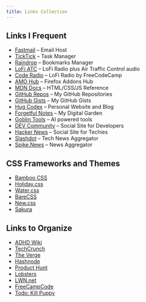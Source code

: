 ```yaml
---
title: Links Collection
---
```


## Links I Frequent

- [Fastmail](https://app.fastmail.com/mail/) – Email Host
- [TickTick](https://ticktick.com/webapp) – Task Manager
- [Raindrop](https://app.raindrop.io/) – Bookmarks Manager
- [LoFi ATC](https://www.lofiatc.com/?icao=KMSP) – LoFi Radio plus Air Traffic Control audio
- [Code Radio](https://coderadio.freecodecamp.org/) – LoFi Radio by FreeCodeCamp
- [AMO Hub](https://addons.mozilla.org/en-US/developers/addons) – Firefox Addons Hub
- [MDN Docs](https://developer.mozilla.org/en-US/) – HTML/CSS/JS Reference
- [GitHub Repos](https://github.com/datastring?tab=repositories)  – My GitHub Repositories
- [GitHub Gists](https://gist.github.com/datastring) – My GitHub Gists
- [Hug Codex](https://miguelpimentel.do/) – Personal Website and Blog
- [Forgetful Notes](https://forgetful.dev/) – My Digital Garden
- [Goblin Tools](https://goblin.tools/) – AI powered tools
- [DEV Community](https://dev.to/) – Social Site for Developers
- [Hacker News](https://news.ycombinator.com/) – Social Site for Techies
- [Slashdot](https://slashdot.org/) – Tech News Aggregator
- [Spike.News](https://spike.news/) – News Aggregator

## CSS Frameworks and Themes

- [Bamboo CSS](https://github.com/rilwis/bamboo)
- [Holiday.css](https://github.com/EvgenyOrekhov/holiday.css)
- [Water.css](https://github.com/kognise/water.css)
- [BareCSS](https://github.com/ericclemmons/bare-css)
- [New.css](https://github.com/xz/new.css)
- [Sakura](https://github.com/oxalorg/sakura)

## Links to Organize

- [ADHD Wiki](https://romankogan.net/adhd/)
- [TechCrunch](https://techcrunch.com/)
- [The Verge](https://www.theverge.com/)
- [Hashnode](https://hashnode.com/)
- [Product Hunt](https://www.producthunt.com/)
- [Lobsters](https://lobste.rs/)
- [LWN.net](https://lwn.net/)
- [FreeCampCode](https://www.freecodecamp.org/)
- [Todo: Kill Puppy](https://www.freecodecamp.org/news/every-time-you-build-a-to-do-list-app-a-puppy-dies-505b54637a5d?gi=c786640fbd11)